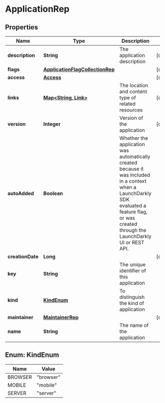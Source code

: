 

# ApplicationRep


## Properties

| Name | Type | Description | Notes |
|------------ | ------------- | ------------- | -------------|
|**description** | **String** | The application description |  [optional] |
|**flags** | [**ApplicationFlagCollectionRep**](ApplicationFlagCollectionRep.md) |  |  [optional] |
|**access** | [**Access**](Access.md) |  |  [optional] |
|**links** | [**Map&lt;String, Link&gt;**](Link.md) | The location and content type of related resources |  [optional] |
|**version** | **Integer** | Version of the application |  [optional] |
|**autoAdded** | **Boolean** | Whether the application was automatically created because it was included in a context when a LaunchDarkly SDK evaluated a feature flag, or was created through the LaunchDarkly UI or REST API. |  |
|**creationDate** | **Long** |  |  [optional] |
|**key** | **String** | The unique identifier of this application |  |
|**kind** | [**KindEnum**](#KindEnum) | To distinguish the kind of application |  |
|**maintainer** | [**MaintainerRep**](MaintainerRep.md) |  |  [optional] |
|**name** | **String** | The name of the application |  |



## Enum: KindEnum

| Name | Value |
|---- | -----|
| BROWSER | &quot;browser&quot; |
| MOBILE | &quot;mobile&quot; |
| SERVER | &quot;server&quot; |



